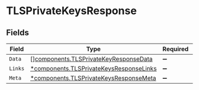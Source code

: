 # TLSPrivateKeysResponse


## Fields

| Field                                                                                         | Type                                                                                          | Required                                                                                      | Description                                                                                   |
| --------------------------------------------------------------------------------------------- | --------------------------------------------------------------------------------------------- | --------------------------------------------------------------------------------------------- | --------------------------------------------------------------------------------------------- |
| `Data`                                                                                        | [][components.TLSPrivateKeyResponseData](../../models/shared/tlsprivatekeyresponsedata.md)    | :heavy_minus_sign:                                                                            | N/A                                                                                           |
| `Links`                                                                                       | [*components.TLSPrivateKeysResponseLinks](../../models/shared/tlsprivatekeysresponselinks.md) | :heavy_minus_sign:                                                                            | N/A                                                                                           |
| `Meta`                                                                                        | [*components.TLSPrivateKeysResponseMeta](../../models/shared/tlsprivatekeysresponsemeta.md)   | :heavy_minus_sign:                                                                            | N/A                                                                                           |
